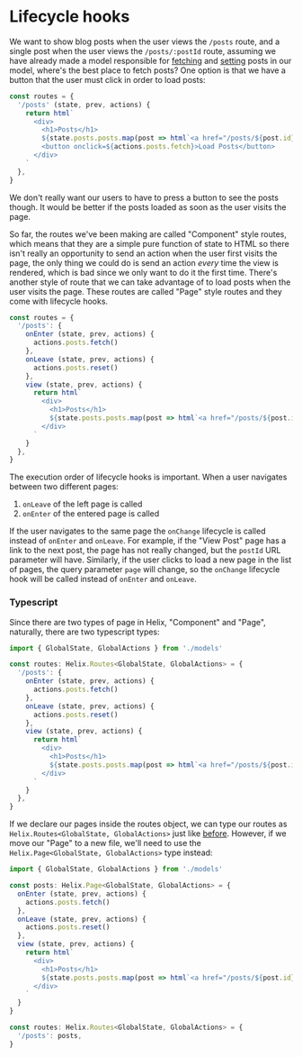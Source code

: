 # Lifecycle hooks

We want to show blog posts when the user views the `/posts` route, and a single post when the user views the `/posts/:postId` route, assuming we have already made a model responsible for [fetching](../Models/Effects) and [setting](../Models/Reducers) posts in our model, where's the best place to fetch posts? One option is that we have a button that the user must click in order to load posts: 

```javascript
const routes = {
  '/posts' (state, prev, actions) {
    return html`
      <div>
        <h1>Posts</h1>
        ${state.posts.posts.map(post => html`<a href="/posts/${post.id}">${post.title}</a>`)}
        <button onclick=${actions.posts.fetch}>Load Posts</button>
      </div>
    `
  },
}
```

We don't really want our users to have to press a button to see the posts though. It would be better if the posts loaded as soon as the user visits the page.

So far, the routes we've been making are called "Component" style routes, which means that they are a simple pure function of state to HTML so there isn't really an opportunity to send an action when the user first visits the page, the only thing we could do is send an action *every* time the view is rendered, which is bad since we only want to do it the first time. There's another style of route that we can take advantage of to load posts when the user visits the page. These routes are called "Page" style routes and they come with lifecycle hooks. 

```javascript
const routes = {
  '/posts': {
    onEnter (state, prev, actions) {
      actions.posts.fetch()
    },
    onLeave (state, prev, actions) {
      actions.posts.reset()
    },
    view (state, prev, actions) {
      return html`
        <div>
          <h1>Posts</h1>
          ${state.posts.posts.map(post => html`<a href="/posts/${post.id}">${post.title}</a>`)}
        </div>
      `
    }
  },
}
```

The execution order of lifecycle hooks is important. When a user navigates between two different pages:

1. `onLeave` of the left page is called
2. `onEnter` of the entered page is called

If the user navigates to the same page the `onChange` lifecycle is called instead of `onEnter` and `onLeave`. For example, if the "View Post" page has a link to the next post, the page has not really changed, but the `postId` URL parameter will have. Similarly, if the user clicks to load a new page in the list of pages, the query parameter `page` will change, so the `onChange` lifecycle hook will be called instead of `onEnter` and `onLeave`.

### Typescript

Since there are two types of page in Helix, "Component" and "Page", naturally, there are two typescript types:

```typescript
import { GlobalState, GlobalActions } from './models'

const routes: Helix.Routes<GlobalState, GlobalActions> = {
  '/posts': {
    onEnter (state, prev, actions) {
      actions.posts.fetch()
    },
    onLeave (state, prev, actions) {
      actions.posts.reset()
    },
    view (state, prev, actions) {
      return html`
        <div>
          <h1>Posts</h1>
          ${state.posts.posts.map(post => html`<a href="/posts/${post.id}">${post.title}</a>`)}
        </div>
      `
    }
  },
}
```

If we declare our pages inside the routes object, we can type our routes as `Helix.Routes<GlobalState, GlobalActions>` just like [before](./Routes). However, if we move our "Page" to a new file, we'll need to use the `Helix.Page<GlobalState, GlobalActions>` type instead:


```typescript
import { GlobalState, GlobalActions } from './models'

const posts: Helix.Page<GlobalState, GlobalActions> = {
  onEnter (state, prev, actions) {
    actions.posts.fetch()
  },
  onLeave (state, prev, actions) {
    actions.posts.reset()
  },
  view (state, prev, actions) {
    return html`
      <div>
        <h1>Posts</h1>
        ${state.posts.posts.map(post => html`<a href="/posts/${post.id}">${post.title}</a>`)}
      </div>
    `
  }
}

const routes: Helix.Routes<GlobalState, GlobalActions> = {
  '/posts': posts,
}
```
